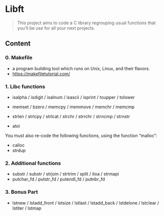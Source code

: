 # Libft 

> This project aims to code a C library regrouping usual functions that you’ll
be use for all your next projects.

## Content

### 0. Makefile
- a program building tool which runs on Unix, Linux, and their flavors.
- https://makefiletutorial.com/


### 1. Libc functions

- isalpha / isdigit / isalnum / isascii / isprint / toupper / tolower

- memset / bzero / memcpy / memmove / memchr / memcmp

- strlen / strlcpy / strlcat / strchr / strrchr / strncmp / strnstr

- atoi

You must also re-code the following functions, using the function “malloc”:

- calloc
- strdup

### 2. Additional functions

- substr / substr / strjoin / strtrim / split / itoa / strmapi
- putchar_fd / putstr_fd / putendl_fd / putnbr_fd

### 3. Bonus Part

- lstnew / lstadd_front / lstsize / lstlast / lstadd_back / lstdelone / lstclear / lstiter / lstmap